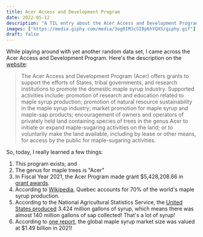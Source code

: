 ```yaml
---
title: Acer Access and Development Program
date: 2022-05-12
description: "A TIL entry about the Acer Access and Development Program"
images: ["https://media.giphy.com/media/3og0IMJcSI8p6hYQXS/giphy.gif"]
draft: false
---
```


While playing around with yet another random data set, I came across the Acer Access and Development Program. Here's the description on the [website](https://www.ams.usda.gov/services/grants/acer): 

> The Acer Access and Development Program (Acer) offers grants to support the efforts of States, tribal governments, and research institutions to promote the domestic maple syrup industry. Supported activities include: promotion of research and education related to maple syrup production; promotion of natural resource sustainability in the maple syrup industry; market promotion for maple syrup and maple-sap products; encouragement of owners and operators of privately held land containing species of trees in the genus Acer to initiate or expand maple-sugaring activities on the land; or to voluntarily make the land available, including by lease or other means, for access by the public for maple-sugaring activities.

So, today, I really learned a few things: 

1. This program exists; and 
2. The genus for maple trees is "Acer"
3. In Fiscal Year 2021, the Acer Program made grant $5,428,208.66 in [grant awards](https://www.ams.usda.gov/sites/default/files/media/AcerFY21DescriptionofFundedProjects.pdf).
4. According to [Wikipedia](https://en.wikipedia.org/wiki/Maple_syrup), Quebec accounts for 70% of the world's maple syrup production.
5. According to the National Agricultural Statistics Service, the [United States produced](https://downloads.usda.library.cornell.edu/usda-esmis/files/tm70mv177/w3764d11b/6q183r18c/crop0522.pdf) 3.424 million gallons of syrup, which means there was almost 140 million gallons of sap collected! That's a lot of syrup!
6. According to [one report](https://www.grandviewresearch.com/industry-analysis/maple-syrup-market-report), the global maple syrup market size was valued at $1.49 billion in 2021!